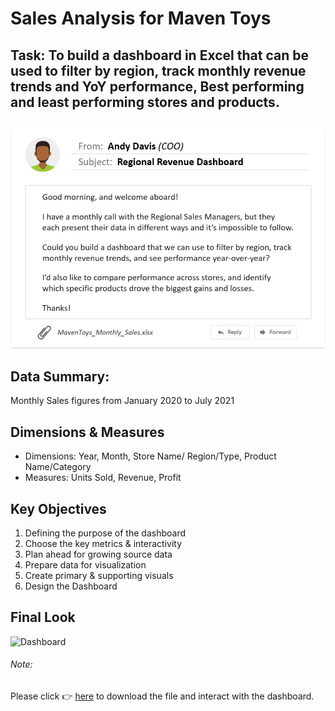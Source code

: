 # Sales Analysis for Maven Toys

## Task: To build a dashboard in Excel that can be used to filter by region, track monthly revenue trends and YoY performance, Best performing and least performing stores and products. 

![Email](https://github.com/aishwarya-1999/Excel/blob/main/Maven%20Toys/Email.png)

## Data Summary:
Monthly Sales figures from January 2020 to July 2021


## Dimensions & Measures
* Dimensions: Year, Month, Store Name/ Region/Type, Product Name/Category
* Measures: Units Sold, Revenue, Profit


## Key Objectives

1. Defining the purpose of the dashboard
2. Choose the key metrics & interactivity
3. Plan ahead for growing source data
4. Prepare data for visualization
5. Create primary & supporting visuals
6. Design the Dashboard

## Final Look

![Dashboard](../Excel/blob/main/Maven%20Toys/Dashboard.png)

###### Note:
Please click :point_right: [here](https://github.com/aishwarya-1999/Excel/blob/main/Maven%20Toys/MavenToys_Monthly_Sales.xlsx) to download the file and interact with the dashboard.
